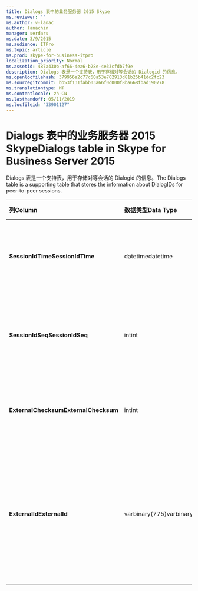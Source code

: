 ```yaml
---
title: Dialogs 表中的业务服务器 2015 Skype
ms.reviewer: ''
ms.author: v-lanac
author: lanachin
manager: serdars
ms.date: 3/9/2015
ms.audience: ITPro
ms.topic: article
ms.prod: skype-for-business-itpro
localization_priority: Normal
ms.assetid: 487a430b-af66-4ea6-b28e-4e33cfdb7f9e
description: Dialogs 表是一个支持表，用于存储对等会话的 Dialogid 的信息。
ms.openlocfilehash: 379956a2c77c60a53e702913d81b25b41dc2fc23
ms.sourcegitcommit: bb53f131fabb03a66f0d000f8ba668fbad190778
ms.translationtype: MT
ms.contentlocale: zh-CN
ms.lasthandoff: 05/11/2019
ms.locfileid: "33901127"
---
```

# <a name="dialogs-table-in-skype-for-business-server-2015"></a><span data-ttu-id="638aa-103">Dialogs 表中的业务服务器 2015 Skype</span><span class="sxs-lookup"><span data-stu-id="638aa-103">Dialogs table in Skype for Business Server 2015</span></span>
 
<span data-ttu-id="638aa-104">Dialogs 表是一个支持表，用于存储对等会话的 Dialogid 的信息。</span><span class="sxs-lookup"><span data-stu-id="638aa-104">The Dialogs table is a supporting table that stores the information about DialogIDs for peer-to-peer sessions.</span></span>
  
|<span data-ttu-id="638aa-105">**列**</span><span class="sxs-lookup"><span data-stu-id="638aa-105">**Column**</span></span>|<span data-ttu-id="638aa-106">**数据类型**</span><span class="sxs-lookup"><span data-stu-id="638aa-106">**Data Type**</span></span>|<span data-ttu-id="638aa-107">**键/索引**</span><span class="sxs-lookup"><span data-stu-id="638aa-107">**Key/Index**</span></span>|<span data-ttu-id="638aa-108">**详细信息**</span><span class="sxs-lookup"><span data-stu-id="638aa-108">**Details**</span></span>|
|:-----|:-----|:-----|:-----|
|<span data-ttu-id="638aa-109">**SessionIdTime**</span><span class="sxs-lookup"><span data-stu-id="638aa-109">**SessionIdTime**</span></span> <br/> |<span data-ttu-id="638aa-110">datetime</span><span class="sxs-lookup"><span data-stu-id="638aa-110">datetime</span></span>  <br/> |<span data-ttu-id="638aa-111">Primary</span><span class="sxs-lookup"><span data-stu-id="638aa-111">Primary</span></span>  <br/> |<span data-ttu-id="638aa-112">会话请求; 的时间与 SessionIDSeq 结合使用，来唯一地标识会话。</span><span class="sxs-lookup"><span data-stu-id="638aa-112">Time of session request; used in conjunction with SessionIDSeq to uniquely identify a session.</span></span>  <br/> |
|<span data-ttu-id="638aa-113">**SessionIdSeq**</span><span class="sxs-lookup"><span data-stu-id="638aa-113">**SessionIdSeq**</span></span> <br/> |<span data-ttu-id="638aa-114">int</span><span class="sxs-lookup"><span data-stu-id="638aa-114">int</span></span>  <br/> |<span data-ttu-id="638aa-115">Primary</span><span class="sxs-lookup"><span data-stu-id="638aa-115">Primary</span></span>  <br/> |<span data-ttu-id="638aa-116">标识会话的 ID 号。</span><span class="sxs-lookup"><span data-stu-id="638aa-116">ID number to identify the session.</span></span> <span data-ttu-id="638aa-117">与 SessionIDTime 结合使用，来唯一地标识会话。</span><span class="sxs-lookup"><span data-stu-id="638aa-117">Used in conjunction with SessionIDTime to uniquely identify a session.</span></span>  <br/> |
|<span data-ttu-id="638aa-118">**ExternalChecksum**</span><span class="sxs-lookup"><span data-stu-id="638aa-118">**ExternalChecksum**</span></span> <br/> |<span data-ttu-id="638aa-119">int</span><span class="sxs-lookup"><span data-stu-id="638aa-119">int</span></span>  <br/> | <br/> |<span data-ttu-id="638aa-120">ExternalID 的校验和。</span><span class="sxs-lookup"><span data-stu-id="638aa-120">Checksum of the ExternalID.</span></span> <span data-ttu-id="638aa-121">使用此字段来提高的搜索数据库的速度。</span><span class="sxs-lookup"><span data-stu-id="638aa-121">This field is used to increase the speed of database searches.</span></span>  <br/> |
|<span data-ttu-id="638aa-122">**ExternalId**</span><span class="sxs-lookup"><span data-stu-id="638aa-122">**ExternalId**</span></span> <br/> |<span data-ttu-id="638aa-123">varbinary(775)</span><span class="sxs-lookup"><span data-stu-id="638aa-123">varbinary(775)</span></span>  <br/> | <br/> |<span data-ttu-id="638aa-124">SIP 对话 ID，存储为二进制文件。</span><span class="sxs-lookup"><span data-stu-id="638aa-124">SIP dialog ID, stored as a binary.</span></span> <span data-ttu-id="638aa-125">二进制文件格式为：</span><span class="sxs-lookup"><span data-stu-id="638aa-125">The format of the binary is:</span></span>  <br/> <span data-ttu-id="638aa-126">对话框; 从标记; 到标记</span><span class="sxs-lookup"><span data-stu-id="638aa-126">dialog;from-tag;to-tag</span></span>  <br/> <span data-ttu-id="638aa-127">使用以下语法，可以是此数据转换为文本格式：</span><span class="sxs-lookup"><span data-stu-id="638aa-127">This data can be converted to text format by using this syntax:</span></span>  <br/>  `cast(cast(ExternalId as varbinary(max)) as varchar(max))` <br/> |
   

